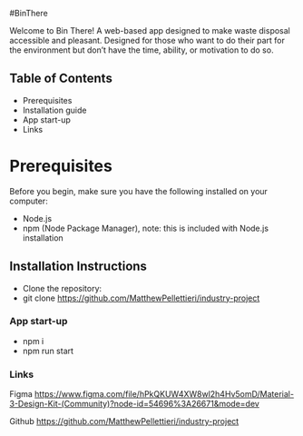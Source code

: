 #BinThere

Welcome to Bin There!
A web-based app designed to make waste disposal accessible and pleasant. Designed for those who want to do their part for the environment but don’t have the time, ability, or motivation to do so.

## Table of Contents

- Prerequisites
- Installation guide
- App start-up
- Links

# Prerequisites

Before you begin, make sure you have the following installed on your computer:

- Node.js
- npm (Node Package Manager), note: this is included with Node.js installation

## Installation Instructions
- Clone the repository:
- git clone https://github.com/MatthewPellettieri/industry-project

### App start-up
- npm i
- npm run start

### Links
Figma
https://www.figma.com/file/hPkQKUW4XW8wl2h4Hv5omD/Material-3-Design-Kit-(Community)?node-id=54696%3A26671&mode=dev

Github
https://github.com/MatthewPellettieri/industry-project
